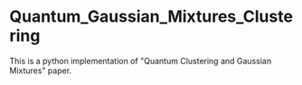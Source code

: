 # Quantum_Gaussian_Mixtures_Clustering
 This is a python implementation of "Quantum Clustering and Gaussian Mixtures" paper.
